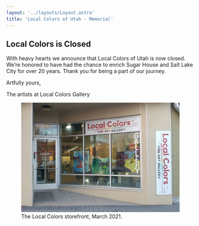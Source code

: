 ```yaml
---
layout: '../layouts/Layout.astro'
title: 'Local Colors of Utah - Memorial'
---
```


## Local Colors is Closed

With heavy hearts we announce that Local Colors of Utah is now closed. We’re honored to have had the chance to enrich Sugar House and Salt Lake City for over 20 years. Thank you for being a part of our journey.

Artfully yours,

The artists at Local Colors Gallery

<figure>
	<img alt="The Local Colors storefront in March 2021." src="images/2021-03-lc-exterior.jpg">
    <figcaption>The Local Colors storefront, March 2021.</figcaption>
</figure>
